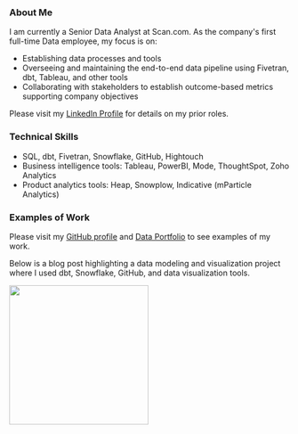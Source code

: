 ### About Me
I am currently a Senior Data Analyst at Scan.com. As the company's first full-time Data employee, my focus is on:
* Establishing data processes and tools
* Overseeing and maintaining the end-to-end data pipeline using Fivetran, dbt, Tableau, and other tools
* Collaborating with stakeholders to establish outcome-based metrics supporting company objectives

Please visit my [LinkedIn Profile](https://www.linkedin.com/in/katieshaffer/) for details on my prior roles.

### Technical Skills
* SQL, dbt, Fivetran, Snowflake, GitHub, Hightouch
* Business intelligence tools: Tableau, PowerBI, Mode, ThoughtSpot, Zoho Analytics
* Product analytics tools: Heap, Snowplow, Indicative (mParticle Analytics)

### Examples of Work
Please visit my [GitHub profile](https://github.com/katieshaffer) and [Data Portfolio](https://mavenanalytics.io/profile/78b13390-a0c1-7060-14be-1037c71dc501) to see examples of my work.

Below is a blog post highlighting a data modeling and visualization project where I used dbt, Snowflake, GitHub, and data visualization tools.

[<img src="https://media.licdn.com/dms/image/sync/v2/D4E27AQHlwswLQWh6kQ/articleshare-shrink_800/articleshare-shrink_800/0/1712265754843?e=1740963600&v=beta&t=tzddD4Yu-xu2hl1sEdNsMIDFdaBnDPILGFQWQHrqovk" height="250" />](https://www.paradime.io/blog/charting-nba-histories-katie-shaffers-analytical-journey)
